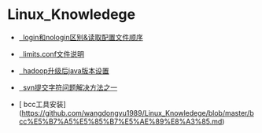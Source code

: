 # Linux_Knowledege

* [   login和nologin区别&读取配置文件顺序](https://github.com/wangdongyu1989/Linux_Knowledege/blob/master/log%20shell%E5%92%8Cnolog%20shell%E5%8C%BA%E5%88%AB.md)

* [   limits.conf文件说明](https://github.com/wangdongyu1989/Linux_Knowledege/blob/master/limits.conf%E6%96%87%E4%BB%B6%E8%AF%B4%E6%98%8E.md)

* [   hadoop升级后java版本设置](https://github.com/wangdongyu1989/Linux_Knowledege/blob/master/hadoop%E5%8D%87%E7%BA%A7%E5%90%8Ejava%E7%89%88%E6%9C%AC%E8%AE%BE%E7%BD%AE.md)

* [   svn提交字符问题解决方法之一](https://github.com/wangdongyu1989/Linux_Knowledege/blob/master/svn%E6%8F%90%E4%BA%A4%E5%AD%97%E7%AC%A6%E9%97%AE%E9%A2%98.md)

* [   bcc工具安装]
(https://github.com/wangdongyu1989/Linux_Knowledege/blob/master/bcc%E5%B7%A5%E5%85%B7%E5%AE%89%E8%A3%85.md)
